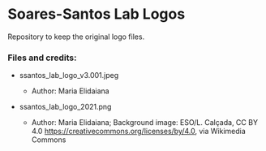 # Soares-Santos Lab Logos
Repository to keep the original logo files.  

### Files and credits: ### 

- ssantos_lab_logo_v3.001.jpeg
    - Author: Maria Elidaiana


- ssantos_lab_logo_2021.png
    - Author: Maria Elidaiana; Background image: ESO/L. Calçada, CC BY 4.0 <https://creativecommons.org/licenses/by/4.0>, via Wikimedia Commons
